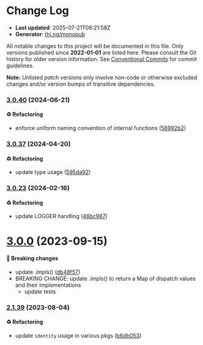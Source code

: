 # Change Log

- **Last updated**: 2025-07-21T08:21:58Z
- **Generator**: [thi.ng/monopub](https://thi.ng/monopub)

All notable changes to this project will be documented in this file.
Only versions published since **2022-01-01** are listed here.
Please consult the Git history for older version information.
See [Conventional Commits](https://conventionalcommits.org/) for commit guidelines.

**Note:** Unlisted _patch_ versions only involve non-code or otherwise excluded changes
and/or version bumps of transitive dependencies.

### [3.0.40](https://github.com/thi-ng/umbrella/tree/@thi.ng/defmulti@3.0.40) (2024-06-21)

#### ♻️ Refactoring

- enforce uniform naming convention of internal functions ([56992b2](https://github.com/thi-ng/umbrella/commit/56992b2))

### [3.0.37](https://github.com/thi-ng/umbrella/tree/@thi.ng/defmulti@3.0.37) (2024-04-20)

#### ♻️ Refactoring

- update type usage ([595da92](https://github.com/thi-ng/umbrella/commit/595da92))

### [3.0.23](https://github.com/thi-ng/umbrella/tree/@thi.ng/defmulti@3.0.23) (2024-02-16)

#### ♻️ Refactoring

- update LOGGER handling ([46bc987](https://github.com/thi-ng/umbrella/commit/46bc987))

# [3.0.0](https://github.com/thi-ng/umbrella/tree/@thi.ng/defmulti@3.0.0) (2023-09-15)

#### 🛑 Breaking changes

- update .impls() ([db48f57](https://github.com/thi-ng/umbrella/commit/db48f57))
- BREAKING CHANGE: update .impls() to return a Map of dispatch values and
  their implementations
  - update tests

### [2.1.39](https://github.com/thi-ng/umbrella/tree/@thi.ng/defmulti@2.1.39) (2023-08-04)

#### ♻️ Refactoring

- update `identity` usage in various pkgs ([b6db053](https://github.com/thi-ng/umbrella/commit/b6db053))
